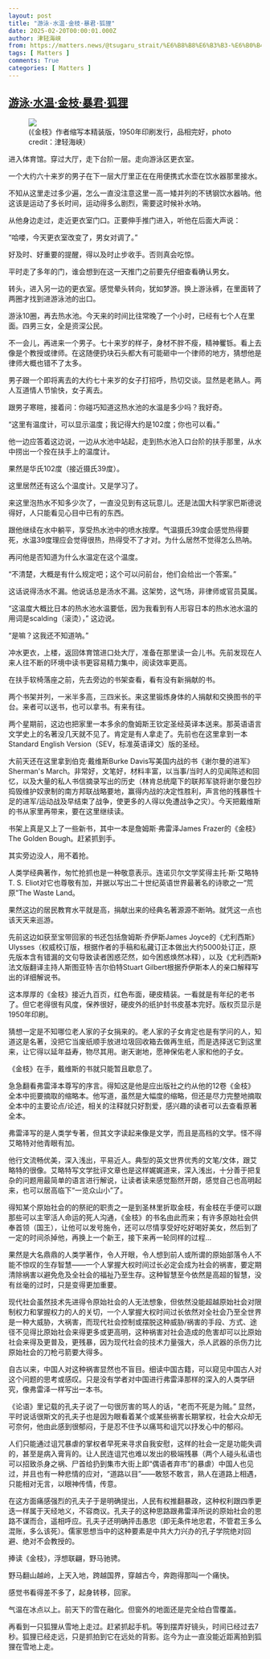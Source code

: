 ```yaml
---
layout: post
title: "游泳·水温·金枝·暴君·狐狸"
date: 2025-02-20T00:00:01.000Z
author: 津轻海峡
from: https://matters.news/@tsugaru_strait/%E6%B8%B8%E6%B3%B3-%E6%B0%B4%E6%B8%A9-%E9%87%91%E6%9E%9D-%E6%9A%B4%E5%90%9B-%E7%8B%90%E7%8B%B8-bafybeielpkqharjumzsjd2a22tbtftlrcqutz4xddorf5or3ztkics3lde
tags: [ Matters ]
comments: True
categories: [ Matters ]
---
```

<!--1740009601000-->
[游泳·水温·金枝·暴君·狐狸](https://matters.news/@tsugaru_strait/%E6%B8%B8%E6%B3%B3-%E6%B0%B4%E6%B8%A9-%E9%87%91%E6%9E%9D-%E6%9A%B4%E5%90%9B-%E7%8B%90%E7%8B%B8-bafybeielpkqharjumzsjd2a22tbtftlrcqutz4xddorf5or3ztkics3lde)
------

<div>
<figure class="image"><img src="https://imagedelivery.net/kDRCweMmqLnTPNlbum-pYA/prod/embed/6c29b77d-f7dc-4382-90b5-ef0a8af0ca87.jpeg/public" referrerpolicy="no-referrer"><figcaption>(《金枝》作者缩写本精装版，1950年印刷发行，品相完好，photo credit：津轻海峡）</figcaption></figure><p>进入体育馆。穿过大厅，走下台阶一层。走向游泳区更衣室。</p><p>一个大约六十来岁的男子在下一层大厅里正在在用便携式水壶在饮水器那里接水。</p><p>不知从这里走过多少遍，怎么一直没注意这里一高一矮并列的不锈钢饮水器呐。他这该是运动了多长时间，运动得多么剧烈，需要这时候补水呐。</p><p>从他身边走过，走近更衣室门口。正要伸手推门进入，听他在后面大声说：</p><p>“哈喽，今天更衣室改变了，男女对调了。”</p><p>好及时、好重要的提醒，得以及时止步收手。否则真会吃惊。</p><p>平时走了多年的门，谁会想到在这一天推门之前要先仔细查看确认男女。</p><p>转头，进入另一边的更衣室。感觉晕头转向，犹如梦游。换上游泳裤，在里面转了两圈才找到进游泳池的出口。</p><p>游泳10圈，再去热水池。今天来的时间比往常晚了一个小时，已经有七个人在里面。四男三女，全是资深公民。</p><p>不一会儿，再进来一个男子。七十来岁的样子，身材不胖不瘦，精神矍铄。看上去像是个教授或律师。在这随便扔块石头都大有可能砸中一个律师的地方，猜想他是律师大概也错不了太多。</p><p>男子跟一个即将离去的大约七十来岁的女子打招呼，热切交谈。显然是老熟人。两人互道情人节愉快，女子离去。</p><p>跟男子寒暄，接着问：你碰巧知道这热水池的水温是多少吗？我好奇。</p><p>“这里有温度计，可以显示温度；我记得大约是102度；你也可以看。”</p><p>他一边应答着这边说，一边从水池中站起，走到热水池入口台阶的扶手那里，从水中捞出一个拴在扶手上的温度计。</p><p>果然是华氏102度（接近摄氏39度）。</p><p>这里居然还有这么个温度计。又是学习了。</p><p>来这里泡热水不知多少次了，一直没见到有这玩意儿。还是法国大科学家巴斯德说得好，人只能看见心目中已有的东西。</p><p>跟他继续在水中躺平，享受热水池中的喷水按摩。气温摄氏39度会感觉热得要死，水温39度理应会觉得很热，热得受不了才对。为什么居然不觉得怎么热呐。</p><p>再问他是否知道为什么水温定在这个温度。</p><p>“不清楚，大概是有什么规定吧；这个可以问前台，他们会给出一个答案。”</p><p>这话说得汤水不漏。他说话总是汤水不漏。这架势，这气场，非律师或官员莫属。</p><p>“这温度大概比日本的热水池水温要低，因为我看到有人形容日本的热水池水温的用词是scalding（滚烫），” 这边说。</p><p>“是嘛？这我还不知道呐。”</p><p>冲水更衣，上楼，返回体育馆进口处大厅，准备在那里读一会儿书。先前发现在人来人往不断的环境中读书更容易精力集中，阅读效率更高。</p><p>在扶手软椅落座之前，先去旁边的书架查看，看有没有新捐献的书。</p><p>两个书架并列，一米半多高，三四米长。来这里锻炼身体的人捐献和交换图书的平台。来者可以送书，也可以拿书。有来有往。</p><p>两个星期前，这边也把家里一本多余的詹姆斯王钦定圣经英译本送来。那英语语言文学史上的名著没几天就不见了。肯定是有人拿走了。先前也在这里拿到一本Standard English Version（SEV，标准英语译文）版的圣经。</p><p>大前天还在这里拿到伯克·戴维斯Burke Davis写美国内战的书《谢尔曼的进军》Sherman's March。非常好，文笔好，材料丰富，以当事/当时人的见闻陈述和回忆，以及大量的私人书信摘录写出的历史（林肯总统麾下的联邦军骁将谢尔曼包抄捣毁维护奴隶制的南方邦联战略要地，赢得内战的决定性胜利，声言他的残暴性十足的进军/运动战及早结束了战争，使更多的人得以免遭战争之灾）。今天把戴维斯的书从家里再带来，要在这里继续读。</p><p>书架上真是又上了一些新书，其中一本是詹姆斯·弗雷泽James Frazer的《金枝》The Golden Bough。赶紧抓到手。</p><p>其实旁边没人，用不着抢。</p><p>人类学经典著作，匆忙抢抓也是一种敬意表示。连诺贝尔文学奖得主托·斯·艾略特T. S. Eliot对它也尊敬有加，并据以写出二十世纪英语世界最著名的诗歌之一“荒原”The Waste Land。</p><p>果然这边的居民教育水平就是高，捐献出来的经典名著源源不断呐。就凭这一点也该天天来巡游。</p><p>先前这边如获至宝带回家的书还包括詹姆斯·乔伊斯James Joyce的《尤利西斯》Ulysses（权威校订版，根据作者的手稿和私藏订正本做出大约5000处订正，原先版本含有错漏的文句导致读者困惑茫然，如今困惑焕然冰释），以及《尤利西斯》法文版翻译主持人斯图亚特·吉尔伯特Stuart Gilbert根据乔伊斯本人的亲口解释写出的详细解说书。</p><p>这本厚厚的《金枝》接近九百页，红色布面，硬皮精装。一看就是有年纪的老书了。但它老得很有风度，保养很好，硬皮外的纸护封书皮基本完好。版权页显示是1950年印刷。</p><p>猜想一定是不知哪位老人家的子女捐来的。老人家的子女肯定也是有学问的人，知道这是名著，没把它当废纸顺手放进垃圾回收箱去做再生纸，而是选择送它到这里来，让它得以延年益寿，物尽其用。谢天谢地，愿神保佑老人家和他的子女。</p><p>《金枝》在手，戴维斯的书就只能暂且歇息了。</p><p>急急翻看弗雷泽本尊写的序言。得知这是他是应出版社之约从他的12卷《金枝》全本中扼要摘取的缩略本。他写道，虽然是大幅度的缩略，但还是尽力完整地摘取全本中的主要论点/论述，相关的注释就只好割爱，感兴趣的读者可以去查看原著全本。</p><p>弗雷泽写的是人类学专著，但其文字读起来像是文学，而且是高档的文学。怪不得艾略特对他青眼有加。</p><p>他行文流畅优美，深入浅出，平易近人。典型的英文世界优秀的文笔/文体，跟艾略特的很像。艾略特写文学批评文章也是这样娓娓道来，深入浅出，十分善于把复杂的问题用最简单的语言进行解说，让读者读来感觉豁然开朗，感觉自己也高明起来，也可以居高临下“一览众山小”了。</p><p>得知某个原始社会的的祭祀的职责之一是到圣林里折取金枝，有金枝在手便可以跟那些可以主宰活人命运的死人沟通，《金枝》的书名由此而来；有许多原始社会供奉首领（国王），让他可以发号施令，还可以尽情享受好吃好喝好美女，然后到了一定的时间杀掉他，再换上一个新王，接下来再一轮同样的过程…</p><p>果然是大名鼎鼎的人类学著作，令人开眼，令人想到前人或所谓的原始部落令人不能不惊叹的生存智慧——一个人掌握大权时间过长必定会成为社会的祸害，要定期清除祸害以避免危及全社会的福祉乃至生存。这种智慧至今依然是高超的智慧，没有丝毫的过时，只是变得更加重要。</p><p>现代社会虽然技术先进得令原始社会的人无法想象，但依然没能超越原始社会对限制权力和掌握权力的人的关切，一个人掌握大权时间过长依然对全社会乃至全世界是一种大威胁，大祸害，而现代社会控制或摆脱这种威胁/祸害的手段、方式、途径不见得比原始社会来得更多或更高明，这种祸害对社会造成的危害却可以比原始社会来得及更普及，更残暴，因为现代社会的技术力量强大，杀人武器的杀伤力比原始社会的刀枪弓箭要大得多。</p><p>自古以来，中国人对这种祸害显然也不盲目。细读中国古籍，可以窥见中国古人对这个问题的思考或感叹。只是没有学者对中国进行弗雷泽那样的深入的人类学研究，像弗雷泽一样写出一本书。</p><p>《论语》里记载的孔夫子说了一句很厉害的骂人的话，“老而不死是为贼。” 显然，平时说话很斯文的孔夫子也是因为眼看着某个或某些祸害长期掌权，社会大众却无可奈何，他由此感到很郁闷，于是忍不住予以痛骂和诅咒以抒发心中的郁闷。</p><p>人们只能通过诅咒暴虐的掌权者早死来寻求自我安慰，这样的社会一定是功能失调的，甚至是病入膏肓的。让人民连诅咒也难以发出的极端残暴（两个人碰头私语也可以招致杀身之祸、尸首给扔到集市大街上即“偶语者弃市”的暴虐）中国人也见过，并且也有一种悲情的应对，“道路以目”——敢怒不敢言，熟人在道路上相遇，只能相对无言，以眼神传情，传意。</p><p>在这方面痛感强烈的孔夫子于是明确提出，人民有权推翻暴政，这种权利跟四季更迭一样属于天经地义，不容商议。孔夫子的这种思路跟弗雷泽所说的原始社会的思路不谋而合，遥相呼应。孔夫子还明确抨击愚忠（即无条件地忠君，不管君王多么混账，多么该死）。儒家思想当中的这种要素是中共大力兴办的孔子学院绝对回避、绝对不会教授的。</p><p>捧读《金枝》，浮想联翩，野马驰骋。</p><p>野马翻山越岭，上天入地，跨越国界，穿越古今，奔跑得那叫一个痛快。</p><p>感觉书看得差不多了，起身转移，回家。</p><p>气温在冰点以上。前天下的雪在融化。但窗外的地面还是完全给白雪覆盖。</p><p>再看到一只狐狸从雪地上走过。赶紧抓起手机。等到摆弄好镜头，时间已经过去7秒。狐狸已经走远，只是抓拍到它在远处的背影。迄今为止一直没能近距离拍到狐狸在雪地上走。</p><p><br class="smart"></p>
</div>
